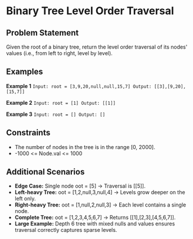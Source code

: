 ﻿# Binary Tree Level Order Traversal

## Problem Statement
Given the root of a binary tree, return the level order traversal of its nodes' values (i.e., from left to right, level by level).

## Examples

**Example 1**
`
Input: root = [3,9,20,null,null,15,7]
Output: [[3],[9,20],[15,7]]
`

**Example 2**
`
Input: root = [1]
Output: [[1]]
`

**Example 3**
`
Input: root = []
Output: []
`

## Constraints
- The number of nodes in the tree is in the range [0, 2000].
- -1000 <= Node.val <= 1000

## Additional Scenarios
- **Edge Case:** Single node oot = [5] → Traversal is [[5]].
- **Left-heavy Tree:** oot = [1,2,null,3,null,4] → Levels grow deeper on the left only.
- **Right-heavy Tree:** oot = [1,null,2,null,3] → Each level contains a single node.
- **Complete Tree:** oot = [1,2,3,4,5,6,7] → Returns [[1],[2,3],[4,5,6,7]].
- **Large Example:** Depth 6 tree with mixed nulls and values ensures traversal correctly captures sparse levels.

